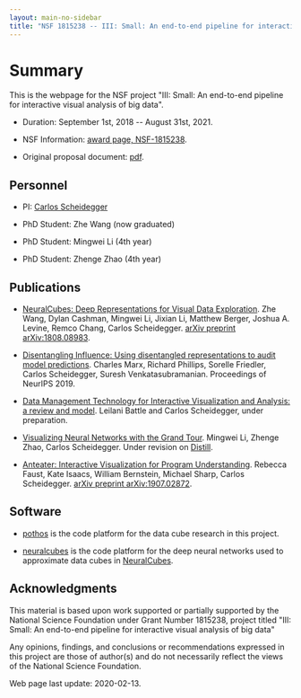 ```yaml
---
layout: main-no-sidebar
title: "NSF 1815238 -- III: Small: An end-to-end pipeline for interactive visual analysis of big data"
---
```


# Summary

This is the webpage for the NSF project "III: Small: An end-to-end
pipeline for interactive visual analysis of big data".

* Duration: September 1st, 2018 -- August 31st, 2021.

* NSF Information: [award page, NSF-1815238](https://www.nsf.gov/awardsearch/showAward?AWD_ID=1815238).

* Original proposal document: [pdf](assets/nsf-1815238-project-description.pdf).

## Personnel

* PI: [Carlos Scheidegger](https://cscheid.net)

* PhD Student: Zhe Wang (now graduated)

* PhD Student: Mingwei Li (4th year)

* PhD Student: Zhenge Zhao (4th year)

## Publications

* [NeuralCubes: Deep Representations for Visual Data
  Exploration](https://arxiv.org/abs/1808.08983). Zhe Wang, Dylan
  Cashman, Mingwei Li, Jixian Li, Matthew Berger, Joshua A. Levine,
  Remco Chang, Carlos Scheidegger. [arXiv preprint arXiv:1808.08983](https://arxiv.org/abs/1808.08983).
  
* [Disentangling Influence: Using disentangled representations to
audit model
predictions](http://papers.nips.cc/paper/8699-disentangling-influence-using-disentangled-representations-to-audit-model-predictions.pdf). Charles
Marx, Richard Phillips, Sorelle Friedler, Carlos Scheidegger, Suresh
Venkatasubramanian. Proceedings of NeurIPS 2019.
  
* [Data Management Technology for Interactive Visualization and
  Analysis: a review and model](db-tech-for-interactive-vis/). Leilani Battle and Carlos
  Scheidegger, under preparation.
  
* [Visualizing Neural Networks with the Grand Tour](http://hdc.cs.arizona.edu/~mwli/grandtour/). Mingwei Li,
  Zhenge Zhao, Carlos Scheidegger. Under revision on
  [Distill](https://distill.pub/).
  
* [Anteater: Interactive Visualization for Program
  Understanding](https://arxiv.org/abs/1907.02872). Rebecca Faust,
  Kate Isaacs, William Bernstein, Michael Sharp, Carlos
  Scheidegger. [arXiv preprint
  arXiv:1907.02872](https://arxiv.org/abs/1907.02872).


## Software

* [pothos](https://github.com/hdc-arizona/pothos) is the code
  platform for the data cube research in this project.

* [neuralcubes](https://github.com/hdc-arizona/pothos) is the code
  platform for the deep neural networks used to approximate data cubes in [NeuralCubes](https://arxiv.org/abs/1808.08983).
  

<!-- ## Datasets -->

## Acknowledgments

This material is based upon work supported or partially supported by the National Science Foundation under Grant Number 1815238, project titled "III: Small: An end-to-end pipeline for interactive visual analysis of big data"

Any opinions, findings, and conclusions or recommendations expressed in this project are those of author(s) and do not necessarily reflect the views of the National Science Foundation.

Web page last update: 2020-02-13.
